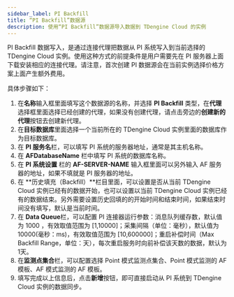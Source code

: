 ```yaml
---
sidebar_label: PI Backfill
title: “PI Backfill”数据源
description: 使用“PI Backfill”数据源导入数据到 TDengine Cloud 的实例
---
```

PI Backfill 数据写入，是通过连接代理把数据从 PI 系统写入到当前选择的 TDengine Cloud 实例。使用这种方式的前提条件是用户需要先在 PI 服务器上面下载安装相应的连接代理。请注意，首次创建 PI 数据源会在当前实例选择价格方案上面产生额外费用。

具体步骤如下：

1. 在**名称**输入框里面填写这个数据源的名称，并选择 **PI Backfill** 类型，在**代理**选择框里面选择已经创建的代理，如果没有创建代理，请点击旁边的**创建新的代理**按钮去创建新代理。
2. 在**目标数据库**里面选择一个当前所在的 TDengine Cloud 实例里面的数据库作为目标数据库。
3. 在 **PI 服务名**栏，可以填写 PI 系统的服务器地址，通常是其主机名称。
4. 在 **AFDatabaseName** 栏中填写 PI 系统的数据库名称。
5. 在 **PI 系统设置** 栏的 **AF-SERVER-NAME** 输入框里面可以另外输入 AF 服务器的地址，如果不填就是 PI 服务器的地址。
6. 在 **历史填充（Backfill）**栏目里面，可以设置是否从当前 TDengine Cloud 实例已经有的数据开始，也可以设置以当前 TDengine Cloud 实例已经有的数据结束。另外需要设置历史回填的的开始时间和结束时间，如果结束时间没有填写，默认是当前时间。
7. 在 **Data Queue**栏，可以配置 PI 连接器运行参数：消息队列缓存数，默认值为 1000 ，有效取值范围为 [1,10000]；采集间隔（单位：毫秒），默认值为 10000(毫秒：ms)，有效取值范围为 [10,600000]；重启补偿时间（Max Backfill Range，单位：天），每次重启服务时向前补偿该天数的数据，默认为1天。
8. 在**监测点集合**栏，可以配置选择 Point 模式监测点集合、Point 模式监测的 AF 模板、AF 模式监测的 AF 模板。
9. 填写完成以上信息后，点击**新增**按钮，即可直接启动从 PI 系统到 TDengine Cloud 实例的数据同步。
